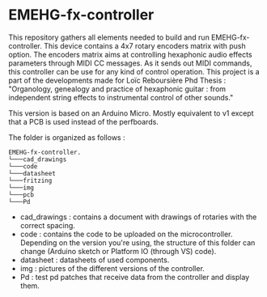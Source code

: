 # EMEHG-fx-controller

This repository gathers all elements needed to build and run EMEHG-fx-controller.
This device contains a 4x7 rotary encoders matrix with push option.
The encoders matrix aims at controlling hexaphonic audio effects parameters through MIDI CC messages.
 As it sends out MIDI commands, this controller can be use for any kind of control operation.
 This project is a part of the developments made for Loïc Reboursière Phd Thesis : 
    "Organology, genealogy and practice of hexaphonic guitar : from independent string effects to instrumental control of other sounds." 
 
This version is based on an Arduino Micro. Mostly equivalent to v1 except that a PCB is used instead of the perfboards.
 
 The folder is organized as follows : 
 ```
 EMEHG-fx-controller.
 └───cad_drawings
 └───code
 └───datasheet
 └───fritzing
 └───img
 └───pcb
 └───Pd
 ```
- cad_drawings : contains a document with drawings of rotaries with the correct spacing.
- code : contains the code to be uploaded on the microcontroller. Depending on the version you're using, the structure of this folder can change (Arduino sketch or Platform IO (through VS) code).
- datasheet : datasheets of used components.
- img : pictures of the different versions of the controller.
- Pd : test pd patches that receive data from the controller and display them.
